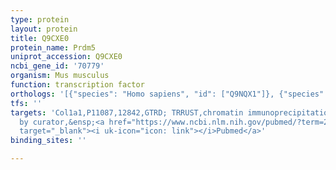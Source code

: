 ```yaml
---
type: protein
layout: protein
title: Q9CXE0
protein_name: Prdm5
uniprot_accession: Q9CXE0
ncbi_gene_id: '70779'
organism: Mus musculus
function: transcription factor
orthologs: '[{"species": "Homo sapiens", "id": ["Q9NQX1"]}, {"species": "Rattus norvegicus", "id": ["D3ZRZ9"]}]'
tfs: ''
targets: 'Col1a1,P11087,12842,GTRD; TRRUST,chromatin immunoprecipitation assay; inferred
  by curator,&ensp;<a href="https://www.ncbi.nlm.nih.gov/pubmed/?term=29087512%5Buid%5D+OR+27924024%5Buid%5D+OR+22589746%5Buid%5D"
  target="_blank"><i uk-icon="icon: link"></i>Pubmed</a>'
binding_sites: ''

---
```


